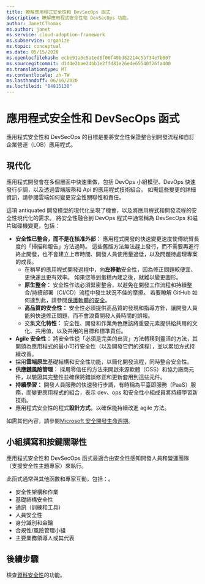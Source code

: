```yaml
---
title: 瞭解應用程式安全性和 DevSecOps 函式
description: 瞭解應用程式安全性和 DevSecOps 功能。
author: JanetCThomas
ms.author: janet
ms.service: cloud-adoption-framework
ms.subservice: organize
ms.topic: conceptual
ms.date: 05/15/2020
ms.openlocfilehash: ecbe91a3c5a1ed8f06f49bd82214c5b734e7b807
ms.sourcegitcommit: d1d4e2bae24bb1e2ffd81e26e4e65540f26fa400
ms.translationtype: MT
ms.contentlocale: zh-TW
ms.lasthandoff: 06/16/2020
ms.locfileid: "84815130"
---
```

# <a name="application-security-and-devsecops-functions"></a>應用程式安全性和 DevSecOps 函式

應用程式安全性和 DevSecOps 的目標是要將安全性保證整合到開發流程和自訂企業營運（LOB）應用程式。

## <a name="modernization"></a>現代化

應用程式開發會在多個層面中快速重做，包括 DevOps 小組模型、DevOps 快速發行步調，以及透過雲端服務和 Api 的應用程式技術組合。 如需這些變更的詳細資訊，請參閱雲端如何變更安全性關聯性和責任。

這項 antiquated 開發模型的現代化呈現了機會，以及將應用程式和開發流程的安全性現代化的需求。 將安全性融合到 DevOps 程式中通常稱為 DevSecOps 和磁片磁碟機變更，包括：

<!-- TODO: Link needed below? -->
- **安全性已整合，而不是在核准外部：** 應用程式開發的快速變更速度使傳統臂長度的「掃描和報告」方法過時。 這些舊版方法無法趕上發行，而不需要再進行終止開發，也不會建立上市時間、開發人員使用量過低，以及問題待處理專案的成長。
  - 在稍早的應用程式開發過程中，向**左移動**安全性，因為修正問題較便宜、更快速且更有效率。 如果您等到蛋糕內建之後，就難以變更圖形。
  - **原生整合：** 安全性作法必須緊密整合，以避免在開發工作流程和持續整合/持續部署（CI/CD）流程中發生狀況不佳的摩擦。 若要瞭解 GitHub 如何達到此，請參閱[保護軟體的安全](https://github.blog/2019-09-18-securing-software-together)。
  - **高品質的安全性：** 安全性必須提供高品質的發現和指導方針，讓開發人員能夠快速修正問題，而不會浪費開發人員時間的誤報。
  - 交集**文化特性：** 安全性、開發和作業角色應該將重要元素提供給共用的文化、共用值，以及共用的目標和標準責任。
- **Agile 安全性：** 將安全性從「必須是完美的出貨」方法轉移到靈活的方法，其開頭為應用程式的最小可行安全性（以及開發它們的進程），並以累加方式持續改善。
- 採用**雲端原生**基礎結構和安全性功能，以簡化開發流程，同時整合安全性。
- **供應鏈風險管理：** 採用零信任的方法來開啟來源軟體（OSS）和協力廠商元件，以驗證其完整性並確保將錯誤修正和更新套用到這些元件。
- **持續學習：** 開發人員服務的快速發行步調，有時稱為平臺即服務（PaaS）服務，而變更應用程式的組合，表示 dev、ops 和安全性小組成員將持續學習新技術。
- 應用程式安全性的程式**設計方式**，以確保能持續改進 agile 方法。

如需其他內容，請參閱[Microsoft 安全開發生命週期](https://www.microsoft.com/sdl)。

## <a name="team-composition-and-key-relationships"></a>小組撰寫和按鍵關聯性

應用程式安全性和 DevSecOps 函式最適合由安全性感知開發人員和營運團隊（支援安全性主題專家）來執行。

此函式通常與其他函數和專家互動，包括：。

- 安全性架構和作業
- 基礎結構安全性
- 通訊（訓練和工具）
- 人員安全性
- 身分識別和金鑰
- 合規性/風險管理小組
- 主要業務領導人或其代表

## <a name="next-steps"></a>後續步驟

檢查[資料安全性](./cloud-security-data-security.md)的功能。

